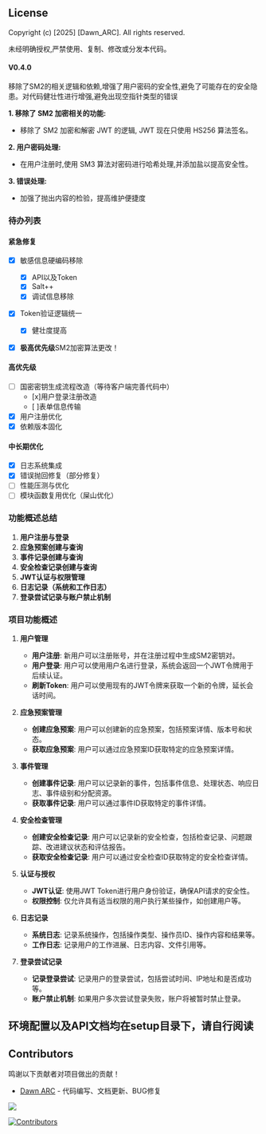 ## License

Copyright (c) [2025] [Dawn_ARC]. All rights reserved.

未经明确授权,严禁使用、复制、修改或分发本代码。


#### V0.4.0
移除了SM2的相关逻辑和依赖,增强了用户密码的安全性,避免了可能存在的安全隐患。对代码健壮性进行增强,避免出现空指针类型的错误

**1. 移除了 SM2 加密相关的功能:**
   *   移除了 SM2 加密和解密 JWT 的逻辑, JWT 现在只使用 HS256 算法签名。

**2. 用户密码处理:**
   *   在用户注册时,使用 SM3 算法对密码进行哈希处理,并添加盐以提高安全性。

**3. 错误处理:**
   *   加强了抛出内容的检验，提高维护便捷度


### 待办列表
#### 紧急修复

- [x] 敏感信息硬编码移除

	- [x] API以及Token
	- [x] Salt++
	- [x] 调试信息移除

- [x] Token验证逻辑统一
	- [x] 健壮度提高
	
- [x] **极高优先级**SM2加密算法更改！
#### 高优先级
- [ ] 国密密钥生成流程改造（等待客户端完善代码中）
	- [x]用户登录注册改造
	- [ ]表单信息传输
- [x] 用户注册优化
- [x] 依赖版本固化
#### 中长期优化
- [x] 日志系统集成
- [x] 错误抛回修复（部分修复）
- [ ] 性能压测与优化 
- [ ] 模块函数复用优化（屎山优化）

### 功能概述总结

1. **用户注册与登录**
2. **应急预案创建与查询**
3. **事件记录创建与查询**
4. **安全检查记录创建与查询**
5. **JWT认证与权限管理**
6. **日志记录（系统和工作日志）**
7. **登录尝试记录与账户禁止机制**


### 项目功能概述

1. **用户管理**
   - **用户注册**: 新用户可以注册账号，并在注册过程中生成SM2密钥对。
   - **用户登录**: 用户可以使用用户名进行登录，系统会返回一个JWT令牌用于后续认证。
   - **刷新Token**: 用户可以使用现有的JWT令牌来获取一个新的令牌，延长会话时间。

2. **应急预案管理**
   - **创建应急预案**: 用户可以创建新的应急预案，包括预案详情、版本号和状态。
   - **获取应急预案**: 用户可以通过应急预案ID获取特定的应急预案详情。

3. **事件管理**
   - **创建事件记录**: 用户可以记录新的事件，包括事件信息、处理状态、响应日志、事件级别和分配资源。
   - **获取事件记录**: 用户可以通过事件ID获取特定的事件详情。

4. **安全检查管理**
   - **创建安全检查记录**: 用户可以记录新的安全检查，包括检查记录、问题跟踪、改进建议状态和评估报告。
   - **获取安全检查记录**: 用户可以通过安全检查ID获取特定的安全检查详情。

5. **认证与授权**
   - **JWT认证**: 使用JWT Token进行用户身份验证，确保API请求的安全性。
   - **权限控制**: 仅允许具有适当权限的用户执行某些操作，如创建用户等。

6. **日志记录**
   - **系统日志**: 记录系统操作，包括操作类型、操作员ID、操作内容和结果等。
   - **工作日志**: 记录用户的工作进展、日志内容、文件引用等。

7. **登录尝试记录**
   - **记录登录尝试**: 记录用户的登录尝试，包括尝试时间、IP地址和是否成功等。
   - **账户禁止机制**: 如果用户多次尝试登录失败，账户将被暂时禁止登录。
     

## 环境配置以及API文档均在setup目录下，请自行阅读


## Contributors

鸣谢以下贡献者对项目做出的贡献！
*   [Dawn ARC](https://github.com/A-Dawn) - 代码编写、文档更新、BUG修复

<a href="https://github.com/A-Dawn/air_emergency_response/graphs/contributors">
  <img src="https://contrib.rocks/image?repo=A-Dawn/air_emergency_response" />
</a>

[![Contributors](https://img.shields.io/github/contributors/A-Dawn/air_emergency_response)](https://github.com/A-Dawn/air_emergency_response/graphs/contributors)
